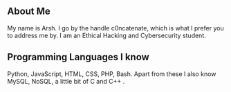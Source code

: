 ## About Me

My name is Arsh. I go by the handle c0ncatenate, which is what I prefer you to address me by.
I am an Ethical Hacking and Cybersecurity student.


## Programming Languages I know

Python, JavaScript, HTML, CSS, PHP, Bash. Apart from these I also know MySQL, NoSQL, a little bit of C and C++ .
